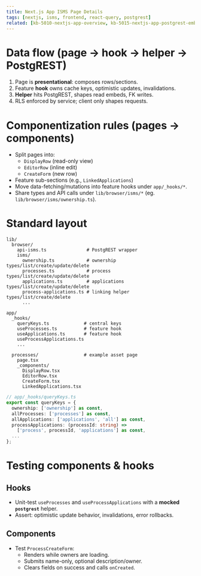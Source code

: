```yaml
---
title: Next.js App ISMS Page Details
tags: [nextjs, isms, frontend, react-query, postgrest]
related: [kb-5010-nextjs-app-overview, kb-5015-nextjs-app-postgrest-embedding]
---
```


# Data flow (page → hook → helper → PostgREST)
1. Page is **presentational**: composes rows/sections.
2. Feature **hook** owns cache keys, optimistic updates, invalidations.
3. **Helper** hits PostgREST, shapes read embeds, FK writes.
4. RLS enforced by service; client only shapes requests.

# Componentization rules (pages → components)
- Split pages into:
  - `DisplayRow` (read-only view)
  - `EditorRow` (inline edit)
  - `CreateForm` (new row)
- Feature sub-sections (e.g., `LinkedApplications`)
- Move data-fetching/mutations into feature hooks under `app/_hooks/*`.
- Share types and API calls under `lib/browser/isms/*` (eg. `lib/browser/isms/ownership.ts`).


# Standard layout
```
lib/
  browser/
    api-isms.ts               # PostgREST wrapper
    isms/
      ownership.ts            # ownership types/list/create/update/delete
      processes.ts            # process types/list/create/update/delete
      applications.ts         # applications types/list/create/update/delete
      process-applications.ts # linking helper types/list/create/delete
      ...

app/
  _hooks/
    queryKeys.ts             # central keys
    useProcesses.ts          # feature hook
    useApplications.ts       # feature hook
    useProcessApplications.ts
    ...
  
  processes/                 # example asset page 
    page.tsx
    _components/
      DisplayRow.tsx
      EditorRow.tsx
      CreateForm.tsx
      LinkedApplications.tsx
```

```ts
// app/_hooks/queryKeys.ts
export const queryKeys = {
  ownership: ['ownership'] as const,
  allProcesses: ['processes'] as const,
  allApplications: ['applications', 'all'] as const,
  processApplications: (processId: string) =>
    ['process', processId, 'applications'] as const,
  ...
};
```

# Testing components & hooks

## Hooks
* Unit-test `useProcesses` and `useProcessApplications` with a **mocked `postgrest`** helper.
* Assert: optimistic update behavior, invalidations, error rollbacks.

## Components
* Test `ProcessCreateForm`:
  * Renders while owners are loading.
  * Submits name-only, optional description/owner.
  * Clears fields on success and calls `onCreated`.